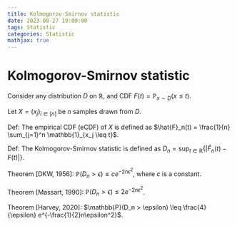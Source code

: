 ```yaml
---
title: Kolmogorov-Smirnov statistic
date: 2023-08-27 19:00:00
tags: Statistic
categories: Statistic
mathjax: true
---
```


# Kolmogorov-Smirnov statistic

Consider any distribution $D$ on $\mathbb{R}$, and CDF $F(t) = \mathbb{P}_{x \sim D}(x \leq t)$.

Let $X = (x_j)_{i \in [n]}$ be $n$ samples drawn from $D$. 

Def: The empirical CDF (eCDF) of $X$ is defined as $\hat{F}_n(t) = \frac{1}{n} \sum_{j=1}^n \mathbb{1}_{x_j \leq t}$.

Def: The Kolmogorov-Smirnov statistic is defined as $D_n = \sup_{t \in \mathbb{R}} \{|\hat{F}_n(t) - F(t)|\}$.

Theorem [DKW, 1956]: $\mathbb{P}(D_n > \epsilon) \leq c e^{-2n\epsilon^2}$, where $c$ is a constant.

Theorem [Massart, 1990]: $\mathbb{P}(D_n > \epsilon) \leq 2 e^{-2n\epsilon^2}$.

Theorem [Harvey, 2020]: $\mathbb{P}(D_n > \epsilon) \leq \frac{4}{\epsilon} e^{-\frac{1}{2}n\epsilon^2}$.



